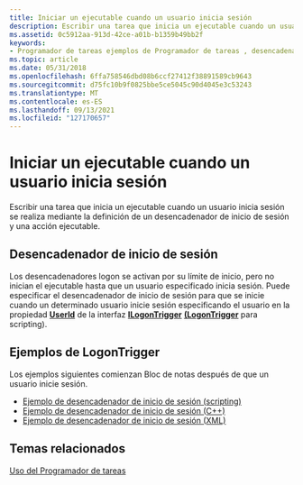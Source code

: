 ```yaml
---
title: Iniciar un ejecutable cuando un usuario inicia sesión
description: Escribir una tarea que inicia un ejecutable cuando un usuario inicia sesión se realiza mediante la definición de un desencadenador de inicio de sesión y una acción ejecutable.
ms.assetid: 0c5912aa-913d-42ce-a01b-b1359b49bb2f
keywords:
- Programador de tareas ejemplos de Programador de tareas , desencadenador de inicio de sesión
ms.topic: article
ms.date: 05/31/2018
ms.openlocfilehash: 6ffa758546dbd08b6ccf27412f38891589cb9643
ms.sourcegitcommit: d75fc10b9f0825bbe5ce5045c90d4045e3c53243
ms.translationtype: MT
ms.contentlocale: es-ES
ms.lasthandoff: 09/13/2021
ms.locfileid: "127170657"
---
```

# <a name="starting-an-executable-when-a-user-logs-on"></a>Iniciar un ejecutable cuando un usuario inicia sesión

Escribir una tarea que inicia un ejecutable cuando un usuario inicia sesión se realiza mediante la definición de un desencadenador de inicio de sesión y una acción ejecutable.

## <a name="logon-trigger"></a>Desencadenador de inicio de sesión

Los desencadenadores logon se activan por su límite de inicio, pero no inician el ejecutable hasta que un usuario especificado inicia sesión. Puede especificar el desencadenador de inicio de sesión para que se inicie cuando un determinado usuario inicie sesión especificando el usuario en la propiedad [**UserId**](/windows/desktop/api/taskschd/nf-taskschd-ilogontrigger-get_userid) de la interfaz [**ILogonTrigger**](/windows/desktop/api/taskschd/nn-taskschd-ilogontrigger) [**(LogonTrigger**](logontrigger.md) para scripting).

## <a name="logontrigger-examples"></a>Ejemplos de LogonTrigger

Los ejemplos siguientes comienzan Bloc de notas después de que un usuario inicie sesión.

-   [Ejemplo de desencadenador de inicio de sesión (scripting)](logon-trigger-example--scripting-.md)
-   [Ejemplo de desencadenador de inicio de sesión (C++)](logon-trigger-example--c---.md)
-   [Ejemplo de desencadenador de inicio de sesión (XML)](logon-trigger-example--xml-.md)

## <a name="related-topics"></a>Temas relacionados

<dl> <dt>

[Uso del Programador de tareas](using-the-task-scheduler.md)
</dt> </dl>

 

 




